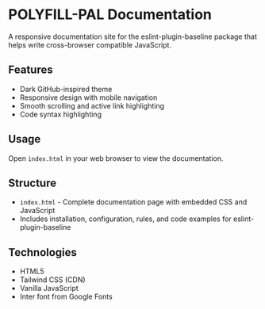 # POLYFILL-PAL Documentation

A responsive documentation site for the eslint-plugin-baseline package that helps write cross-browser compatible JavaScript.

## Features

- Dark GitHub-inspired theme
- Responsive design with mobile navigation
- Smooth scrolling and active link highlighting
- Code syntax highlighting

## Usage

Open `index.html` in your web browser to view the documentation.

## Structure

- `index.html` - Complete documentation page with embedded CSS and JavaScript
- Includes installation, configuration, rules, and code examples for eslint-plugin-baseline

## Technologies

- HTML5
- Tailwind CSS (CDN)
- Vanilla JavaScript
- Inter font from Google Fonts